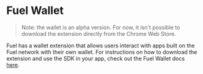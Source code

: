 # Fuel Wallet

> Note: the wallet is an alpha version. For now, it isn't possible to download the extension directly from the Chrome Web Store. 

Fuel has a wallet extension that allows users interact with apps built on the Fuel network with their own wallet. For instructions on how to download the extension and use the SDK in your app, check out the Fuel Wallet docs [here](https://wallet.fuel.network/).
